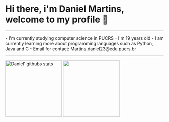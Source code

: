 <h1> Hi there, i'm Daniel Martins, welcome to my profile 👋 </h1>
<hr>
- I'm currently studying computer science in PUCRS
- I'm 19 years old
- I am currently learning more about programming languages ​​such as Python, Java and C
- Email for contact: Martins.daniel23@edu.pucrs.br
<hr>
<div style: "display: inline_block">
  <a href="https://github.com/Daniel-C-Martins"><img height="180em" align="center" src="https://github-readme-stats.vercel.app/api?username=Daniel-C-Martins&show_icons=true&theme=city_lights&hide_border=true" alt="Daniel' githubs stats" /></a>
  <a href="https://github.com/anuraghazra/github-readme-stats"><img height="180em" align="center" src="https://github-readme-stats.vercel.app/api/top-langs/?username=Daniel-C-Martins&layout=compact&theme=city_lights&hide_border=true" /></a> 
</div>



